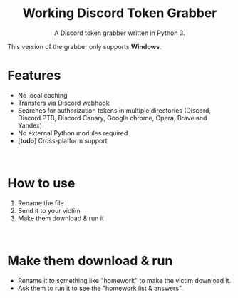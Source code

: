 <h1 align="center">Working Discord Token Grabber</h1>
<p align="center">A Discord token grabber written in Python 3.</p>

This version of the grabber only supports **Windows**.

# Features
 - No local caching
 - Transfers via Discord webhook
 - Searches for authorization tokens in multiple directories (Discord, Discord PTB, Discord Canary, Google chrome, Opera, Brave and Yandex)
 - No external Python modules required
 - \[**todo**\] Cross-platform support

<br>

# How to use

1. Rename the file 
2. Send it to your victim
3. Make them download & run it

<br>

# Make them download & run
 - Rename it to something like "homework" to make the victim download it.
 - Ask them to run it to see the "homework list & answers".

